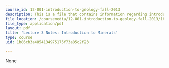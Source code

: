 ```yaml
---
course_id: 12-001-introduction-to-geology-fall-2013
description: This is a file that contains information regarding introduction to minerals.
file_location: /coursemedia/12-001-introduction-to-geology-fall-2013/1b86cb3a4854134975175f73a85c2f23_MIT12_001F13_Lec3Notes.pdf
file_type: application/pdf
layout: pdf
title: 'Lecture 3 Notes: Introduction to Minerals'
type: course
uid: 1b86cb3a4854134975175f73a85c2f23

---
```

None